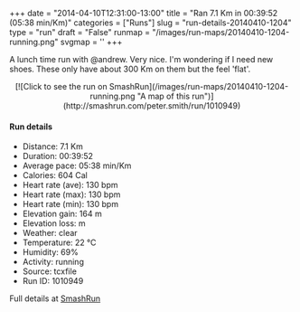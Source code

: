 +++
date = "2014-04-10T12:31:00-13:00"
title = "Ran 7.1 Km in 00:39:52 (05:38 min/Km)"
categories = ["Runs"]
slug = "run-details-20140410-1204"
type = "run"
draft = "False"
runmap = "/images/run-maps/20140410-1204-running.png"
svgmap = '<polyline points="0 55, 1 60, 2 61, 16 47, 25 43, 28 44, 28 45, 34 46, 40 39, 48 39, 61 40, 64 41, 68 43, 78 52, 83 54, 90 56, 100 56, 92 56, 86 55, 79 52, 65 41, 65 41, 64 41, 60 39, 46 39, 39 39, 38 42, 35 45, 33 46, 27 43, 23 44, 17 48, 14 49, 10 53">'
+++

A lunch time run with @andrew. Very nice. I'm wondering if I need new shoes. These only have about 300 Km on them but the feel 'flat'. 



<!--more-->

<center>
[![Click to see the run on SmashRun](/images/run-maps/20140410-1204-running.png "A map of this run")](http://smashrun.com/peter.smith/run/1010949)
</center>

#### Run details

* Distance: 7.1 Km
* Duration: 00:39:52
* Average pace: 05:38 min/Km
* Calories: 604 Cal
* Heart rate (ave): 130 bpm
* Heart rate (max): 130 bpm
* Heart rate (min): 130 bpm
* Elevation gain: 164 m
* Elevation loss:  m
* Weather: clear
* Temperature: 22 &deg;C
* Humidity: 69%
* Activity: running
* Source: tcxfile
* Run ID: 1010949

Full details at [SmashRun](http://smashrun.com/peter.smith/run/1010949)